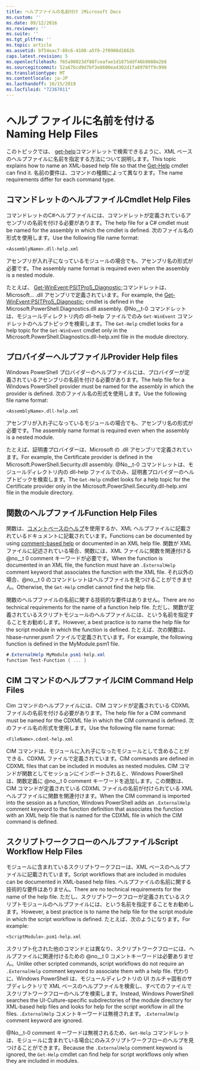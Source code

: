 ```yaml
---
title: ヘルプファイルの名前付け |Microsoft Docs
ms.custom: ''
ms.date: 09/12/2016
ms.reviewer: ''
ms.suite: ''
ms.tgt_pltfrm: ''
ms.topic: article
ms.assetid: bf54eac7-88c6-4108-a5f6-2f0906d1662b
caps.latest.revision: 5
ms.openlocfilehash: f65a90023df88fceafae1d1875ddf46b9088e2b8
ms.sourcegitcommit: 52a67bcd9d7bf3e8600ea4302d1fa8970ff9c998
ms.translationtype: MT
ms.contentlocale: ja-JP
ms.lasthandoff: 10/15/2019
ms.locfileid: "72367011"
---
```

# <a name="naming-help-files"></a><span data-ttu-id="b16e5-102">ヘルプ ファイルに名前を付ける</span><span class="sxs-lookup"><span data-stu-id="b16e5-102">Naming Help Files</span></span>

<span data-ttu-id="b16e5-103">このトピックでは、 [get-help](/powershell/module/Microsoft.PowerShell.Core/Get-Help)コマンドレットで検索できるように、XML ベースのヘルプファイルに名前を指定する方法について説明します。</span><span class="sxs-lookup"><span data-stu-id="b16e5-103">This topic explains how to name an XML-based help file so that the [Get-Help](/powershell/module/Microsoft.PowerShell.Core/Get-Help) cmdlet can find it.</span></span> <span data-ttu-id="b16e5-104">名前の要件は、コマンドの種類によって異なります。</span><span class="sxs-lookup"><span data-stu-id="b16e5-104">The name requirements differ for each command type.</span></span>

## <a name="cmdlet-help-files"></a><span data-ttu-id="b16e5-105">コマンドレットのヘルプファイル</span><span class="sxs-lookup"><span data-stu-id="b16e5-105">Cmdlet Help Files</span></span>

<span data-ttu-id="b16e5-106">コマンドレットのC#ヘルプファイルには、コマンドレットが定義されているアセンブリの名前を付ける必要があります。</span><span class="sxs-lookup"><span data-stu-id="b16e5-106">The help file for a C# cmdlet must be named for the assembly in which the cmdlet is defined.</span></span> <span data-ttu-id="b16e5-107">次のファイル名の形式を使用します。</span><span class="sxs-lookup"><span data-stu-id="b16e5-107">Use the following file name format:</span></span>

```
<AssemblyName>.dll-help.xml
```

<span data-ttu-id="b16e5-108">アセンブリが入れ子になっているモジュールの場合でも、アセンブリ名の形式が必要です。</span><span class="sxs-lookup"><span data-stu-id="b16e5-108">The assembly name format is required even when the assembly is a nested module.</span></span>

<span data-ttu-id="b16e5-109">たとえば、 [Get-WinEvent;PSITPro5_Diagnostic;](/powershell/module/Microsoft.PowerShell.Diagnostics/Get-WinEvent)コマンドレットは、Microsoft... .dll アセンブリで定義されています。</span><span class="sxs-lookup"><span data-stu-id="b16e5-109">For example, the [Get-WinEvent;PSITPro5_Diagnostic;](/powershell/module/Microsoft.PowerShell.Diagnostics/Get-WinEvent) cmdlet is defined in the Microsoft.PowerShell.Diagnostics.dll assembly.</span></span> <span data-ttu-id="b16e5-110">@No__t-0 コマンドレットは、モジュールディレクトリ内の dll-help ファイルでのみ `Get-WinEvent` コマンドレットのヘルプトピックを検索します。</span><span class="sxs-lookup"><span data-stu-id="b16e5-110">The `Get-Help` cmdlet looks for a help topic for the `Get-WinEvent` cmdlet only in the Microsoft.PowerShell.Diagnostics.dll-help.xml file in the module directory.</span></span>

## <a name="provider-help-files"></a><span data-ttu-id="b16e5-111">プロバイダーヘルプファイル</span><span class="sxs-lookup"><span data-stu-id="b16e5-111">Provider Help files</span></span>

<span data-ttu-id="b16e5-112">Windows PowerShell プロバイダーのヘルプファイルには、プロバイダーが定義されているアセンブリの名前を付ける必要があります。</span><span class="sxs-lookup"><span data-stu-id="b16e5-112">The help file for a Windows PowerShell provider must be named for the assembly in which the provider is defined.</span></span> <span data-ttu-id="b16e5-113">次のファイル名の形式を使用します。</span><span class="sxs-lookup"><span data-stu-id="b16e5-113">Use the following file name format:</span></span>

```
<AssemblyName>.dll-help.xml
```

<span data-ttu-id="b16e5-114">アセンブリが入れ子になっているモジュールの場合でも、アセンブリ名の形式が必要です。</span><span class="sxs-lookup"><span data-stu-id="b16e5-114">The assembly name format is required even when the assembly is a nested module.</span></span>

<span data-ttu-id="b16e5-115">たとえば、証明書プロバイダーは、Microsoft の .dll アセンブリで定義されています。</span><span class="sxs-lookup"><span data-stu-id="b16e5-115">For example, the Certificate provider is defined in the Microsoft.PowerShell.Security.dll assembly.</span></span> <span data-ttu-id="b16e5-116">@No__t-0 コマンドレットは、モジュールディレクトリ内の dll-help ファイルでのみ、証明書プロバイダーのヘルプトピックを検索します。</span><span class="sxs-lookup"><span data-stu-id="b16e5-116">The `Get-Help` cmdlet looks for a help topic for the Certificate provider only in the Microsoft.PowerShell.Security.dll-help.xml file in the module directory.</span></span>

## <a name="function-help-files"></a><span data-ttu-id="b16e5-117">関数のヘルプファイル</span><span class="sxs-lookup"><span data-stu-id="b16e5-117">Function Help Files</span></span>

<span data-ttu-id="b16e5-118">関数は、[コメントベースのヘルプ](/powershell/module/microsoft.powershell.core/about/about_comment_based_help)を使用するか、XML ヘルプファイルに記載されているドキュメントに記載されています。</span><span class="sxs-lookup"><span data-stu-id="b16e5-118">Functions can be documented by using [comment-based help](/powershell/module/microsoft.powershell.core/about/about_comment_based_help) or documented in an XML help file.</span></span> <span data-ttu-id="b16e5-119">関数が XML ファイルに記述されている場合、関数には、XML ファイルに関数を関連付ける @no__t 0 comment キーワードが必要です。</span><span class="sxs-lookup"><span data-stu-id="b16e5-119">When the function is documented in an XML file, the function must have an `.ExternalHelp` comment keyword that associates the function with the XML file.</span></span> <span data-ttu-id="b16e5-120">それ以外の場合、@no__t 0 のコマンドレットはヘルプファイルを見つけることができません。</span><span class="sxs-lookup"><span data-stu-id="b16e5-120">Otherwise, the `Get-Help` cmdlet cannot find the help file.</span></span>

<span data-ttu-id="b16e5-121">関数のヘルプファイルの名前に関する技術的な要件はありません。</span><span class="sxs-lookup"><span data-stu-id="b16e5-121">There are no technical requirements for the name of a function help file.</span></span> <span data-ttu-id="b16e5-122">ただし、関数が定義されているスクリプトモジュールのヘルプファイルには、という名前を指定することをお勧めします。</span><span class="sxs-lookup"><span data-stu-id="b16e5-122">However, a best practice is to name the help file for the script module in which the function is defined.</span></span> <span data-ttu-id="b16e5-123">たとえば、次の関数は、hbase-runner.psm1 ファイルで定義されています。</span><span class="sxs-lookup"><span data-stu-id="b16e5-123">For example, the following function is defined in the MyModule.psm1 file.</span></span>

```csharp
#.ExternalHelp MyModule.psm1-help.xml
function Test-Function { ... }
```

## <a name="cim-command-help-files"></a><span data-ttu-id="b16e5-124">CIM コマンドのヘルプファイル</span><span class="sxs-lookup"><span data-stu-id="b16e5-124">CIM Command Help Files</span></span>

<span data-ttu-id="b16e5-125">Cim コマンドのヘルプファイルには、CIM コマンドが定義されている CDXML ファイルの名前を付ける必要があります。</span><span class="sxs-lookup"><span data-stu-id="b16e5-125">The help file for a CIM command must be named for the CDXML file in which the CIM command is defined.</span></span> <span data-ttu-id="b16e5-126">次のファイル名の形式を使用します。</span><span class="sxs-lookup"><span data-stu-id="b16e5-126">Use the following file name format:</span></span>

```
<FileName>.cdxml-help.xml
```

<span data-ttu-id="b16e5-127">CIM コマンドは、モジュールに入れ子になったモジュールとして含めることができる、CDXML ファイルで定義されています。</span><span class="sxs-lookup"><span data-stu-id="b16e5-127">CIM commands are defined in CDXML files that can be included in modules as nested modules.</span></span> <span data-ttu-id="b16e5-128">CIM コマンドが関数としてセッションにインポートされると、Windows PowerShell は、関数定義に @no__t 0 comment キーワードを追加します。この関数は、CIM コマンドが定義されている CDXML ファイルの名前が付けられている XML ヘルプファイルに関数を関連付けます。</span><span class="sxs-lookup"><span data-stu-id="b16e5-128">When the CIM command is imported into the session as a function, Windows PowerShell adds an `.ExternalHelp` comment keyword to the function definition that associates the function with an XML help file that is named for the CDXML file in which the CIM command is defined.</span></span>

## <a name="script-workflow-help-files"></a><span data-ttu-id="b16e5-129">スクリプトワークフローのヘルプファイル</span><span class="sxs-lookup"><span data-stu-id="b16e5-129">Script Workflow Help Files</span></span>

<span data-ttu-id="b16e5-130">モジュールに含まれているスクリプトワークフローは、XML ベースのヘルプファイルに記載されています。</span><span class="sxs-lookup"><span data-stu-id="b16e5-130">Script workflows that are included in modules can be documented in XML-based help files.</span></span> <span data-ttu-id="b16e5-131">ヘルプファイルの名前に関する技術的な要件はありません。</span><span class="sxs-lookup"><span data-stu-id="b16e5-131">There are no technical requirements for the name of the help file.</span></span> <span data-ttu-id="b16e5-132">ただし、スクリプトワークフローが定義されているスクリプトモジュールのヘルプファイルには、という名前を指定することをお勧めします。</span><span class="sxs-lookup"><span data-stu-id="b16e5-132">However, a best practice is to name the help file for the script module in which the script workflow is defined.</span></span> <span data-ttu-id="b16e5-133">たとえば、次のようになります。</span><span class="sxs-lookup"><span data-stu-id="b16e5-133">For example:</span></span>

```
<ScriptModule>.psm1-help.xml
```

<span data-ttu-id="b16e5-134">スクリプト化された他のコマンドとは異なり、スクリプトワークフローには、ヘルプファイルに関連付けるための @no__t 0 コメントキーワードは必要ありません。</span><span class="sxs-lookup"><span data-stu-id="b16e5-134">Unlike other scripted commands, script workflows do not require an `.ExternalHelp` comment keyword to associate them with a help file.</span></span> <span data-ttu-id="b16e5-135">代わりに、Windows PowerShell は、モジュールディレクトリの UI カルチャ固有のサブディレクトリで XML ベースのヘルプファイルを検索し、すべてのファイルでスクリプトワークフローのヘルプを検索します。</span><span class="sxs-lookup"><span data-stu-id="b16e5-135">Instead, Windows PowerShell searches the UI-Culture-specific subdirectories of the module directory for XML-based help files and looks for help for the script workflow in all the files.</span></span> <span data-ttu-id="b16e5-136">`.ExternalHelp` コメントキーワードは無視されます。</span><span class="sxs-lookup"><span data-stu-id="b16e5-136">`.ExternalHelp` comment keyword are ignored.</span></span>

<span data-ttu-id="b16e5-137">@No__t-0 comment キーワードは無視されるため、`Get-Help` コマンドレットは、モジュールに含まれている場合にのみスクリプトワークフローのヘルプを見つけることができます。</span><span class="sxs-lookup"><span data-stu-id="b16e5-137">Because the `.ExternalHelp` comment keyword is ignored, the `Get-Help` cmdlet can find help for script workflows only when they are included in modules.</span></span>
